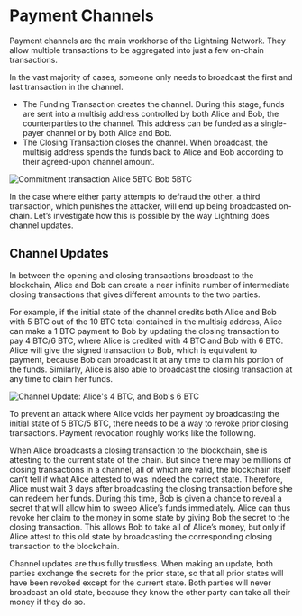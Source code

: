 # Payment Channels

Payment channels are the main workhorse of the Lightning Network. They allow multiple transactions to be aggregated into just a few on-chain transactions.

In the vast majority of cases, someone only needs to broadcast the first and last transaction in the channel.

* The Funding Transaction creates the channel. During this stage, funds are sent into a multisig address controlled by both Alice and Bob, the counterparties to the channel. This address can be funded as a single-payer channel or by both Alice and Bob.
* The Closing Transaction closes the channel. When broadcast, the multisig address spends the funds back to Alice and Bob according to their agreed-upon channel amount.

![Commitment transaction Alice 5BTC Bob 5BTC](https://imgur.com/rqHWEoC.png)

In the case where either party attempts to defraud the other, a third transaction, which punishes the attacker, will end up being broadcasted on-chain. Let’s investigate how this is possible by the way Lightning does channel updates.

## **Channel Updates**

In between the opening and closing transactions broadcast to the blockchain, Alice and Bob can create a near infinite number of intermediate closing transactions that gives different amounts to the two parties.

For example, if the initial state of the channel credits both Alice and Bob with 5 BTC out of the 10 BTC total contained in the multisig address, Alice can make a 1 BTC payment to Bob by updating the closing transaction to pay 4 BTC/6 BTC, where Alice is credited with 4 BTC and Bob with 6 BTC. Alice will give the signed transaction to Bob, which is equivalent to payment, because Bob can broadcast it at any time to claim his portion of the funds. Similarly, Alice is also able to broadcast the closing transaction at any time to claim her funds.

![Channel Update: Alice&apos;s 4 BTC, and Bob&apos;s 6 BTC](https://imgur.com/auACasH.png)

To prevent an attack where Alice voids her payment by broadcasting the initial state of 5 BTC/5 BTC, there needs to be a way to revoke prior closing transactions. Payment revocation roughly works like the following.

When Alice broadcasts a closing transaction to the blockchain, she is attesting to the current state of the chain. But since there may be millions of closing transactions in a channel, all of which are valid, the blockchain itself can’t tell if what Alice attested to was indeed the correct state. Therefore, Alice must wait 3 days after broadcasting the closing transaction before she can redeem her funds. During this time, Bob is given a chance to reveal a secret that will allow him to sweep Alice’s funds immediately. Alice can thus revoke her claim to the money in some state by giving Bob the secret to the closing transaction. This allows Bob to take all of Alice’s money, but only if Alice attest to this old state by broadcasting the corresponding closing transaction to the blockchain.

Channel updates are thus fully trustless. When making an update, both parties exchange the secrets for the prior state, so that all prior states will have been revoked except for the current state. Both parties will never broadcast an old state, because they know the other party can take all their money if they do so.

